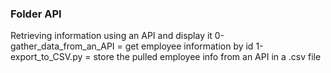 ### Folder API
Retrieving information using an API and display it
0-gather_data_from_an_API = get employee information by id
1-export_to_CSV.py = store the pulled employee info from an API in a .csv file
